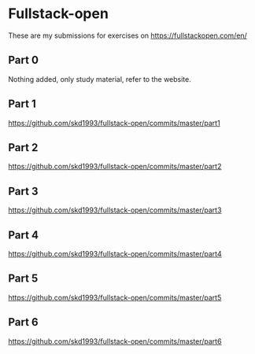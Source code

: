 # Fullstack-open

These are my submissions for exercises on https://fullstackopen.com/en/

## Part 0

Nothing added, only study material, refer to the website.

## Part 1

https://github.com/skd1993/fullstack-open/commits/master/part1

## Part 2

https://github.com/skd1993/fullstack-open/commits/master/part2

## Part 3

https://github.com/skd1993/fullstack-open/commits/master/part3

## Part 4

https://github.com/skd1993/fullstack-open/commits/master/part4

## Part 5

https://github.com/skd1993/fullstack-open/commits/master/part5

## Part 6

https://github.com/skd1993/fullstack-open/commits/master/part6
